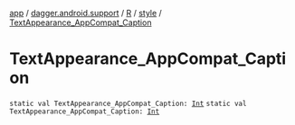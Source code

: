 [app](../../../index.md) / [dagger.android.support](../../index.md) / [R](../index.md) / [style](index.md) / [TextAppearance_AppCompat_Caption](./-text-appearance_-app-compat_-caption.md)

# TextAppearance_AppCompat_Caption

`static val TextAppearance_AppCompat_Caption: `[`Int`](https://kotlinlang.org/api/latest/jvm/stdlib/kotlin/-int/index.html)
`static val TextAppearance_AppCompat_Caption: `[`Int`](https://kotlinlang.org/api/latest/jvm/stdlib/kotlin/-int/index.html)